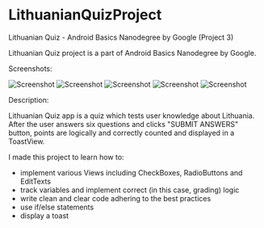 # LithuanianQuizProject

Lithuanian Quiz - Android Basics Nanodegree by Google (Project 3)

Lithuanian Quiz project is a part of Android Basics Nanodegree by Google.


Screenshots:

![Screenshot](screenshots/Screenshot_1.png)
![Screenshot](screenshots/Screenshot_2.png)
![Screenshot](screenshots/Screenshot_3.png)
![Screenshot](screenshots/Screenshot_4.png)
![Screenshot](screenshots/Screenshot_5.png)


Description:

Lithuanian Quiz app is a quiz which tests user knowledge about Lithuania. 
After the user answers six questions and clicks "SUBMIT ANSWERS" button, 
points are logically and correctly counted and displayed in a ToastView.


I made this project to learn how to:
* implement various Views including CheckBoxes, RadioButtons and EditTexts
* track variables and implement correct (in this case, grading) logic
* write clean and clear code adhering to the best practices
* use if/else statements
* display a toast